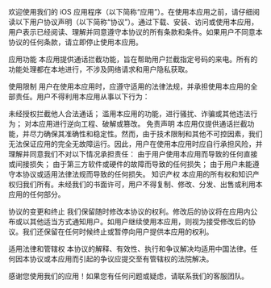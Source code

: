 欢迎使用我们的 iOS 应用程序（以下简称“应用”）。在使用本应用之前，请仔细阅读以下用户协议声明（以下简称“协议”）。通过下载、安装、访问或使用本应用，用户表示已经阅读、理解并同意遵守本协议的所有条款和条件。如果用户不同意本协议的任何条款，请立即停止使用本应用。

应用功能
本应用提供通话拦截功能，旨在帮助用户拦截指定号码的来电。所有的功能处理都在本地进行，不涉及网络请求和用户隐私获取。

使用限制
用户在使用本应用时，应遵守适用的法律法规，并承担使用本应用的全部责任。用户不得利用本应用从事以下行为：

未经授权拦截他人合法通话；
滥用本应用的功能，进行骚扰、诈骗或其他违法行为；
对本应用进行逆向工程、破解或篡改。
免责声明
本应用仅提供通话拦截功能，并尽力确保其准确性和稳定性。然而，由于技术限制和其他不可控因素，我们无法保证应用的完全无故障运行。因此，用户在使用本应用时应自行承担风险，并理解并同意我们不对以下情况承担责任：
由于用户使用本应用而导致的任何直接或间接损失；
由于第三方软件或硬件的故障而导致的任何损失；
由于用户未能遵守本协议或适用法律法规而导致的任何损失。
知识产权
本应用的所有权和知识产权归我们所有。未经我们的书面许可，用户不得复制、修改、分发、出售或利用本应用的任何部分。

协议的变更和终止
我们保留随时修改本协议的权利。修改后的协议将在应用内公布或以其他适当方式通知用户。如用户继续使用本应用，则视为接受修改后的协议。我们还保留在任何时候终止或暂停向用户提供本应用的权利。

适用法律和管辖权
本协议的解释、有效性、执行和争议解决均适用中国法律。任何因本协议或本应用而引起的争议应提交至有管辖权的法院解决。

感谢您使用我们的应用！如果您有任何问题或疑虑，请联系我们的客服团队。
